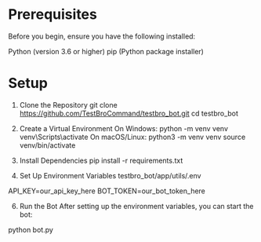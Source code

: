 # Prerequisites
Before you begin, ensure you have the following installed:

Python (version 3.6 or higher)
pip (Python package installer)
# Setup
1. Clone the Repository
git clone https://github.com/TestBroCommand/testbro_bot.git
cd testbro_bot
2. Create a Virtual Environment
On Windows:
python -m venv venv
venv\Scripts\activate
On macOS/Linux:
python3 -m venv venv
source venv/bin/activate

3. Install Dependencies
pip install -r requirements.txt

4. Set Up Environment Variables
testbro_bot/app/utils/.env

API_KEY=our_api_key_here
BOT_TOKEN=our_bot_token_here

6. Run the Bot
After setting up the environment variables, you can start the bot:

python bot.py
